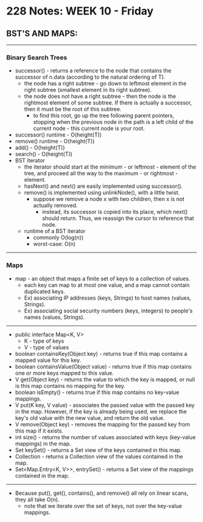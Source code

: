 # 228 Notes: **WEEK 10** - Friday

## **BST'S AND MAPS:**
***

### **Binary Search Trees**

* successor() - returns a reference to the node that contains the successor of n.data (according to the natural ordering of T).
    * the node has a right subtree - go down to leftmost element in the right subtree (smallest element in its right subtree).
    * the node does not have a right subtree - then the node is the rightmost element of some subtree.  If there is actually a successor, then it must be the root of this subtree. 
        * to find this root, go up the tree following parent pointers, stopping when the previous node in the path is a left child of the current node - this current node is your root.
* successor() runtime - O(height(T))
* remove() runtime - O(height(T))
* add() - O(height(T))
* search() - O(height(T))
* BST iterator
    * the iterator should start at the minimum - or leftmost - element of the tree, and proceed all the way to the maximum - or rightmost - element. 
    * hasNext() and next() are easily implemented using successor().
    * remove() is implemented using unlinkNode(), with a little twist.
        * suppose we remove a node x with two children, then x is not actually removed. 
            * instead, its successor is copied into its place, which next() should return. Thus, we reassign the cursor to reference that node. 
    * runtime of a BST iterator
        * commonly O(log(n))
        * worst-case: O(n)
***

### **Maps**
* map - an object that maps a finite set of keys to a collection of values. 
    * each key can map to at most one value, and a map cannot contain duplicated keys. 
    * Ex) associating IP addresses (keys, Strings) to host names (values, Strings). 
    * Ex) associating social security numbers (keys, integers) to people's names (values, Strings). 

***

* public interface Map<K, V>
    * K - type of keys
    * V - type of values
* boolean containsKey(Object key) - returns true if this map contains a mapped value for this key.
* boolean containsValue(Object value) - returns true if this map contains one or more keys mapped to this value.
* V get(Object key) - returns the value to which the key is mapped, or null is this map contains no mapping for the key.
* boolean isEmpty() - returns true if this map contains no key-value mappings.
* V put(K key, V value) - associates the passed value with the passed key in the map. However, if the key is already being used, we replace the key's old value with the new value, and return the old value. 
* V remove(Object key) - removes the mapping for the passed key from this map if it exists.
* int size() - returns the number of values associated with keys (key-value mappings) in the map. 
* Set<K> keySet() - returns a Set view of the keys contained in this map.
* Collection<V> - returns a Collection view of the values contained in the map.
* Set<Map.Entry<K, V>>, entrySet() - returns a Set view of the mappings contained in the map. 

***

* Because put(), get(), contains(), and remove() all rely on linear scans, they all take O(n). 
    * note that we iterate over the set of keys, not over the key-value mappings. 